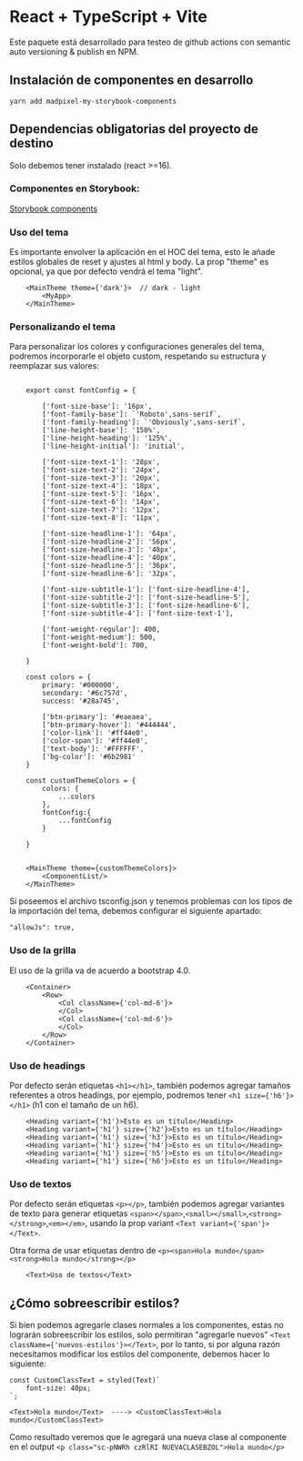 # React + TypeScript + Vite 

Este paquete está desarrollado para testeo de github actions con semantic auto versioning & publish en NPM.

## Instalación de componentes en desarrollo

```   
yarn add madpixel-my-storybook-components
```

## Dependencias obligatorias del proyecto de destino

Solo debemos tener instalado (react >=16).

### Componentes en Storybook:
[Storybook components](https://651d88df917e7411d5ce6bdb-zvmytitobl.chromatic.com/?path=/docs/configure-your-project--docs)


### Uso del tema

Es importante envolver la aplicación en el HOC del tema, esto le añade estilos globales de reset y ajustes al html y body.
La prop "theme" es opcional, ya que por defecto vendrá el tema "light".

```   
    <MainTheme theme={'dark'}>  // dark - light
        <MyApp>
    </MainTheme>

```

### Personalizando el tema

Para personalizar los colores y configuraciones generales del tema, podremos incorporarle el objeto custom, respetando su estructura y reemplazar sus valores:

```

    export const fontConfig = {
    
        ['font-size-base']: '16px',
        ['font-family-base']: `'Roboto',sans-serif`,
        ['font-family-heading']: `'Obviously',sans-serif`,
        ['line-height-base']: '150%',
        ['line-height-heading']: '125%',
        ['line-height-initial']: 'initial',

        ['font-size-text-1']: '28px',
        ['font-size-text-2']: '24px',
        ['font-size-text-3']: '20px',
        ['font-size-text-4']: '18px',
        ['font-size-text-5']: '16px',
        ['font-size-text-6']: '14px',
        ['font-size-text-7']: '12px',
        ['font-size-text-8']: '11px',

        ['font-size-headline-1']: '64px',
        ['font-size-headline-2']: '56px',
        ['font-size-headline-3']: '48px',
        ['font-size-headline-4']: '40px',
        ['font-size-headline-5']: '36px',
        ['font-size-headline-6']: '32px',

        ['font-size-subtitle-1']: ['font-size-headline-4'],
        ['font-size-subtitle-2']: ['font-size-headline-5'],
        ['font-size-subtitle-3']: ['font-size-headline-6'],
        ['font-size-subtitle-4']: ['font-size-text-1'],

        ['font-weight-regular']: 400,
        ['font-weight-medium']: 500,
        ['font-weight-bold']: 700,

    }

    const colors = {
        primary: '#000000',
        secondary: '#6c757d',
        success: '#28a745',

        ['btn-primary']: '#eaeaea',
        ['btn-primary-hover']: '#444444',
        ['color-link']: '#ff44e0',
        ['color-span']: '#ff44e0',
        ['text-body']: '#FFFFFF',
        ['bg-color']: '#6b2981'
    }

    const customThemeColors = {
        colors: {
            ...colors
        },
        fontConfig:{
            ...fontConfig
        }
        
    }


    <MainTheme theme={customThemeColors}>
        <ComponentList/>
    </MainTheme>

```

Si poseemos el archivo tsconfig.json y tenemos problemas con los tipos de la importación del tema, debemos configurar el siguiente apartado:

```
"allowJs": true,
```


### Uso de la grilla

El uso de la grilla va de acuerdo a bootstrap 4.0. 

```   
    <Container>
        <Row>
            <Col className={'col-md-6'}>
            </Col>
            <Col className={'col-md-6'}>
            </Col>
        </Row>
    </Container>

```

### Uso de headings

Por defecto serán etiquetas `<h1></h1>`, también podemos agregar tamaños referentes a otros headings, por ejemplo, podremos tener `<h1 size={'h6'}></h1>` (h1 con el tamaño de un h6).

```   
    <Heading variant={'h1'}>Esto es un título</Heading>
    <Heading variant={'h1'} size={'h2'}>Esto es un título</Heading>
    <Heading variant={'h1'} size={'h3'}>Esto es un título</Heading>
    <Heading variant={'h1'} size={'h4'}>Esto es un título</Heading>
    <Heading variant={'h1'} size={'h5'}>Esto es un título</Heading>
    <Heading variant={'h1'} size={'h6'}>Esto es un título</Heading>

```


### Uso de textos

Por defecto serán etiquetas `<p></p>`, también podemos agregar variantes de texto para generar etiquetas `<span></span>`,`<small></small>`,`<strong></strong>`,`<em></em>`, usando la prop variant `<Text variant={'span'}></Text>`.

Otra forma de usar etiquetas dentro de `<p><span>Hola mundo</span> <strong>Hola mundo</strong></p>`

```   
    <Text>Uso de textos</Text>

```


## ¿Cómo sobreescribir estilos?

Si bien podemos agregarle clases normales a los componentes, estas no lograrán sobreescribir los estilos, solo permitiran "agregarle nuevos" `<Text className={'nuevos-estilos'}></Text>`, por lo tanto, si por alguna razón necesitamos modificar los estilos del componente, debemos hacer lo siguiente:

```
const CustomClassText = styled(Text)`
    font-size: 40px;
`;

<Text>Hola mundo</Text>  ----> <CustomClassText>Hola mundo</CustomClassText>

```

Como resultado veremos que le agregará una nueva clase al componente en el output `<p class="sc-pNWRh czRlRI NUEVACLASEBZOL">Hola mundo</p>`